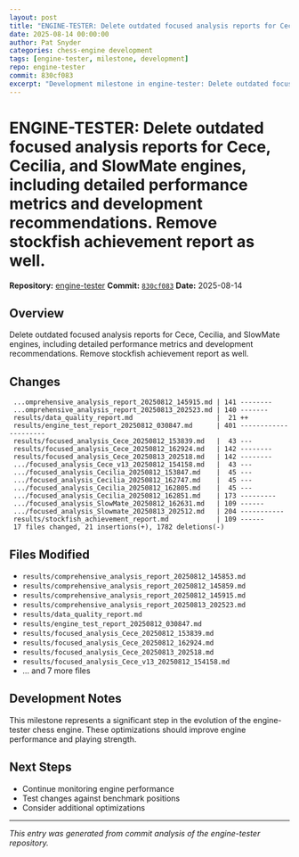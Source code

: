 ```yaml
---
layout: post
title: "ENGINE-TESTER: Delete outdated focused analysis reports for Cece, Cecilia, and SlowMate engines, including detailed performance metrics and development recommendations. Remove stockfish achievement report as well."
date: 2025-08-14 00:00:00 
author: Pat Snyder
categories: chess-engine development
tags: [engine-tester, milestone, development]
repo: engine-tester
commit: 830cf083
excerpt: "Development milestone in engine-tester: Delete outdated focused analysis reports for Cece, Cecilia, and SlowMate engines, including detailed performance metrics and development recommendations. Remove stockfish achievement report as well."
---
```


# ENGINE-TESTER: Delete outdated focused analysis reports for Cece, Cecilia, and SlowMate engines, including detailed performance metrics and development recommendations. Remove stockfish achievement report as well.

**Repository:** [engine-tester](https://github.com/pssnyder/engine-tester)
**Commit:** [`830cf083`](https://github.com/pssnyder/engine-tester/commit/830cf08336967a681cf16a45372c9fee2b7373cb)
**Date:** 2025-08-14

## Overview

Delete outdated focused analysis reports for Cece, Cecilia, and SlowMate engines, including detailed performance metrics and development recommendations. Remove stockfish achievement report as well.

## Changes

```
 ...omprehensive_analysis_report_20250812_145915.md | 141 --------
 ...omprehensive_analysis_report_20250813_202523.md | 140 -------
 results/data_quality_report.md                     |  21 ++
 results/engine_test_report_20250812_030847.md      | 401 ---------------------
 results/focused_analysis_Cece_20250812_153839.md   |  43 ---
 results/focused_analysis_Cece_20250812_162924.md   | 142 --------
 results/focused_analysis_Cece_20250813_202518.md   | 142 --------
 .../focused_analysis_Cece_v13_20250812_154158.md   |  43 ---
 .../focused_analysis_Cecilia_20250812_153847.md    |  45 ---
 .../focused_analysis_Cecilia_20250812_162747.md    |  45 ---
 .../focused_analysis_Cecilia_20250812_162805.md    |  45 ---
 .../focused_analysis_Cecilia_20250812_162851.md    | 173 ---------
 .../focused_analysis_SlowMate_20250812_162631.md   | 109 ------
 .../focused_analysis_Slowmate_20250813_202512.md   | 204 -----------
 results/stockfish_achievement_report.md            | 109 ------
 17 files changed, 21 insertions(+), 1782 deletions(-)
```

## Files Modified

- `results/comprehensive_analysis_report_20250812_145853.md`
- `results/comprehensive_analysis_report_20250812_145859.md`
- `results/comprehensive_analysis_report_20250812_145915.md`
- `results/comprehensive_analysis_report_20250813_202523.md`
- `results/data_quality_report.md`
- `results/engine_test_report_20250812_030847.md`
- `results/focused_analysis_Cece_20250812_153839.md`
- `results/focused_analysis_Cece_20250812_162924.md`
- `results/focused_analysis_Cece_20250813_202518.md`
- `results/focused_analysis_Cece_v13_20250812_154158.md`
- ... and 7 more files

## Development Notes

This milestone represents a significant step in the evolution of the engine-tester chess engine. These optimizations should improve engine performance and playing strength.

## Next Steps

- Continue monitoring engine performance
- Test changes against benchmark positions
- Consider additional optimizations

---

*This entry was generated from commit analysis of the engine-tester repository.*
